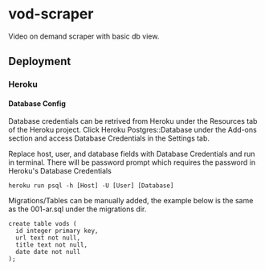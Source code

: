# vod-scraper

Video on demand scraper with basic db view.

## Deployment

### Heroku

#### Database Config

Database credentials can be retrived from Heroku under the Resources tab of the Heroku project. Click Heroku Postgres::Database under the Add-ons section and access Database Credentials in the Settings tab.

Replace host, user, and database fields with Database Credentials and run in terminal. There will be password prompt which requires the password in Heroku's Database Credentials

```
heroku run psql -h [Host] -U [User] [Database]
```

Migrations/Tables can be manually added, the example below is the same as the 001-ar.sql under the migrations dir.

```
create table vods (
  id integer primary key,
  url text not null,
  title text not null,
  date date not null
);
```
